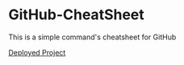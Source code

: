 # GitHub-CheatSheet

This is a simple command's cheatsheet for GitHub

[Deployed Project](https://github.com/DanLo-byte/GitHub-CheatSheet/)
